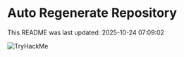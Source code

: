 # Auto Regenerate Repository

This README was last updated: 2025-10-24 07:09:02

 ![TryHackMe](https://tryhackme.com/badge/533634)